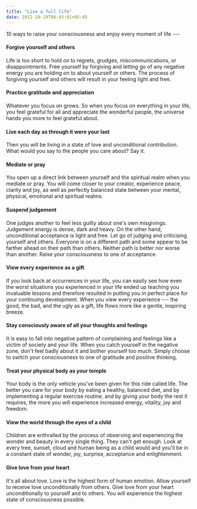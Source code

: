 ```yaml
---
title: "Live a full life"
date: 2012-10-19T06:43:01+05:45
---
```


10 ways to raise your consciousness and enjoy every moment of life ---

#### Forgive yourself and others

Life is too short to hold on to regrets, grudges, miscommunications, or disappointments. Free yourself by forgiving and letting go of any negative energy you are holding on to about yourself or others. The process of forgiving yourself and others will result in your feeling light and free.

#### Practice gratitude and appreciation

Whatever you focus on grows. So when you focus on everything in your life, you feel grateful for all and appreciate the wonderful people, the universe hands you more to feel grateful about.

#### Live each day as through it were your last

Then you will be living in a state of love and unconditional contribution. What would you say to the people you care about? Say it.

#### Mediate or pray

You open up a direct link between yourself and the spiritual realm when you mediate or pray. You will come closer to your creator, experience peace, clarity and joy, as well as perfectly balanced state between your mental, physical, emotional and spiritual realms.

#### Suspend judgement

One judges another to feel less guilty about one's own misgivings. Judgement energy is dense, dark and heavy. On the other hand, unconditional acceptance is light and free. Let go of judging and criticising yourself and others. Everyone is on a different path and some appear to be farther ahead on their path than others. Neither path is better nor worse than another. Raise your consciousness to one of acceptance.

#### View every experience as a gift

If you look back at occurrences in your life, you can easily see how even the worst situations you experienced in your life ended up teaching you invaluable lessons and therefore resulted in putting you in perfect place for your continuing development. When you view every experience --- the good, the bad, and the ugly as a gift, life flows more like a gentle, inspiring breeze.

#### Stay consciously aware of all your thoughts and feelings

It is easy to fall into negative pattern of complaining and feelings like a victim of society and your life. When you catch yourself in the negative zone, don't feel badly about it and bother yourself too much. Simply choose to switch your consciousness to one of gratitude and positive thinking.

#### Treat your physical body as your temple

Your body is the only vehicle you've been given for this ride called life. The better you care for your body by eating a healthy, balanced diet, and by implementing a regular exercise routine, and by giving your body the rest it requires, the more you will experience increased energy, vitality, joy and freedom.

#### View the world through the eyes of a child

Children are enthralled by the process of observing and experiencing the wonder and beauty in every single thing. They can't get enough. Look at every tree, sunset, cloud and human being as a child would and you'll be in a constant state of wonder, joy, surprise, acceptance and enlightenment.

#### Give love from your heart

It's all about love. Love is the highest form of human emotion. Allow yourself to receive love unconditionally from others. Give love from your heart unconditionally to yourself and to others. You will experience the highest state of consciousness possible.
